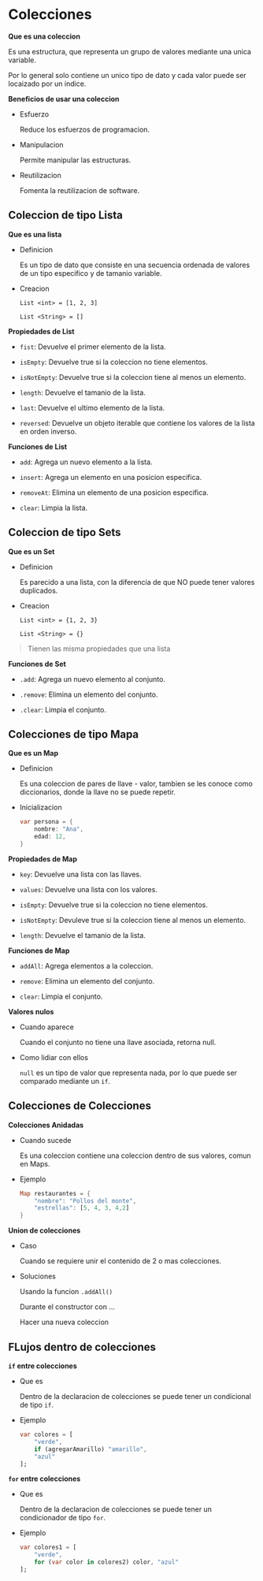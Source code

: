 # Colecciones

**Que es una coleccion**

Es una estructura, que representa un grupo de valores mediante una unica variable.

Por lo general solo contiene un unico tipo de dato y cada valor puede ser locaizado por un indice.

**Beneficios de usar una coleccion**

- Esfuerzo

    Reduce los esfuerzos de programacion.

- Manipulacion

    Permite manipular las estructuras.

- Reutilizacion
    
    Fomenta la reutilizacion de software.

## Coleccion de tipo Lista

**Que es una lista**

- Definicion

    Es un tipo de dato que consiste en una secuencia ordenada de valores de un tipo especifico y de tamanio variable.

- Creacion

    `List <int> = [1, 2, 3]`

    `List <String> = []`

**Propiedades de List**

- `fist`: Devuelve el primer elemento de la lista.

- `isEmpty`: Devuelve true si la coleccion no tiene elementos.

- `isNotEmpty`: Devuelve true si la coleccion tiene al menos un elemento.

- `length`: Devuelve el tamanio de la lista.

- `last`: Devuelve el ultimo elemento de la lista.

- `reversed`: Devuelve un objeto iterable que contiene los valores de la lista en orden inverso.

**Funciones de List**

- `add`: Agrega un nuevo elemento a la lista.

- `insert`: Agrega un elemento en una posicion especifica.

- `removeAt`: Elimina un elemento de una posicion especifica.

- `clear`: Limpia la lista.

## Coleccion de tipo Sets

**Que es un Set**

- Definicion 

    Es parecido a una lista, con la diferencia de que NO puede tener valores duplicados.

- Creacion

    `List <int> = {1, 2, 3}`

    `List <String> = {}`

> Tienen las misma propiedades que una lista

**Funciones de Set**

- `.add`: Agrega un nuevo elemento al conjunto.

- `.remove`: Elimina un elemento del conjunto.

- `.clear`: Limpia el conjunto.

## Colecciones de tipo Mapa

**Que es un Map**

- Definicion 

    Es una coleccion de pares de llave - valor, tambien se les conoce como diccionarios, donde la llave no se puede repetir.

- Inicializacion

    ```dart
    var persona = {
        nombre: "Ana",
        edad: 12,
    }
    ```

**Propiedades de Map**

- `key`: Devuelve una lista con las llaves.

- `values`: Devuelve una lista con los valores.

- `isEmpty`: Devuelve true si la coleccion no tiene elementos.

- `isNotEmpty`: Devuleve true si la coleccion tiene al menos un elemento.

- `length`: Devuelve el tamanio de la lista.

**Funciones de Map**

- `addAll`: Agrega elementos a la coleccion.

- `remove`: Elimina un elemento del conjunto.

- `clear`: Limpia el conjunto.

**Valores nulos**

- Cuando aparece

    Cuando el conjunto no tiene una llave asociada, retorna null.

- Como lidiar con ellos

    `null` es un tipo de valor que representa nada, por lo que puede ser comparado mediante un `if`.

## Colecciones de Colecciones

**Colecciones Anidadas**

- Cuando sucede

    Es una coleccion contiene una coleccion dentro de sus valores, comun en Maps.

- Ejemplo

    ```dart
    Map restaurantes = {
        "nombre": "Pollos del monte",
        "estrellas": [5, 4, 3, 4,2]
    }
    ```

**Union de colecciones**

- Caso 

    Cuando se requiere unir el contenido de 2 o mas colecciones.

- Soluciones

    Usando la funcion `.addAll()`

    Durante el constructor con ...

    Hacer una nueva coleccion

## FLujos dentro de colecciones

**`if` entre colecciones**

- Que es

    Dentro de la declaracion de colecciones se puede tener un condicional de tipo `if`.

- Ejemplo

    ```dart
    var colores = [
        "verde",
        if (agregarAmarillo) "amarillo",
        "azul"
    ];
    ```

**`for` entre colecciones**

- Que es

    Dentro de la declaracion de colecciones se puede tener un condicionador de tipo `for`.

- Ejemplo

    ```dart
    var colores1 = [
        "verde",
        for (var color in colores2) color, "azul"
    ];
    ```